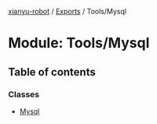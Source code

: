 [xianyu-robot](../README.md) / [Exports](../modules.md) / Tools/Mysql

# Module: Tools/Mysql

## Table of contents

### Classes

- [Mysql](../classes/tools_mysql.mysql.md)
